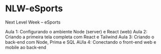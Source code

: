 # NLW-eSports
Next Level Week – eSports

Aula 1: Configurando o ambiente Node (server) e React (web)
Aula 2: Criando a primeira tela completa com React e Tailwind
Aula 3: Criando o back-end com Node, Prima e SQL
AUla 4: Conectando o front-end web e mobile ao back-end